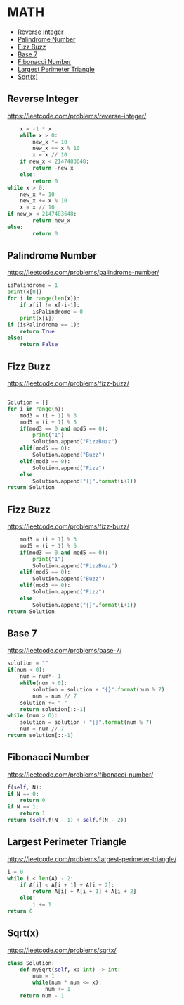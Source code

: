 # MATH

+ [Reverse Integer](#reverse-integer)
+ [Palindrome Number](#palindrome-number)
+ [Fizz Buzz](#fizz-buzz)
+ [Base 7](#base-7)
+ [Fibonacci Number](#fibonacci-number)
+ [Largest Perimeter Triangle](#largest-perimeter-triangle)
+ [Sqrt(x)](#sqrtx)
<!---->
## Reverse Integer

https://leetcode.com/problems/reverse-integer/

```python
    x = -1 * x
    while x > 0:
        new_x *= 10
        new_x += x % 10
        x = x // 10
    if new_x < 2147483648:
        return -new_x
    else:
        return 0
while x > 0:
    new_x *= 10
    new_x += x % 10
    x = x // 10
if new_x < 2147483648:
        return new_x
else:
        return 0

```

## Palindrome Number

https://leetcode.com/problems/palindrome-number/

```python
isPalindrome = 1
print(x[0])
for i in range(len(x)):
    if x[i] != x[-i-1]:
        isPalindrome = 0
    print(x[i])
if (isPalindrome == 1):
    return True
else:
    return False

```

## Fizz Buzz

https://leetcode.com/problems/fizz-buzz/

```python

Solution = []
for i in range(n):
    mod3 = (i + 1) % 3
    mod5 = (i + 1) % 5
    if(mod3 == 0 and mod5 == 0):
        print("1")
        Solution.append("FizzBuzz")
    elif(mod5 == 0):
        Solution.append("Buzz")
    elif(mod3 == 0):
        Solution.append("Fizz")
    else:
        Solution.append("{}".format(i+1))
return Solution

```

## Fizz Buzz

https://leetcode.com/problems/fizz-buzz/

```python
    mod3 = (i + 1) % 3
    mod5 = (i + 1) % 5
    if(mod3 == 0 and mod5 == 0):
        print("1")
        Solution.append("FizzBuzz")
    elif(mod5 == 0):
        Solution.append("Buzz")
    elif(mod3 == 0):
        Solution.append("Fizz")
    else:
        Solution.append("{}".format(i+1))
return Solution

```

## Base 7

https://leetcode.com/problems/base-7/

```python
solution = ""
if(num < 0):
    num = num*- 1
    while(num > 0):
        solution = solution + "{}".format(num % 7)
        num = num // 7
    solution += "-"
    return solution[::-1]
while (num > 0):
    solution = solution + "{}".format(num % 7)
    num = num // 7
return solution[::-1]

```

## Fibonacci Number

https://leetcode.com/problems/fibonacci-number/

```python
f(self, N):
if N == 0:
    return 0
if N == 1:
    return 1
return (self.f(N - 1) + self.f(N - 2))

```

## Largest Perimeter Triangle

https://leetcode.com/problems/largest-perimeter-triangle/

```python
i = 0
while i < len(A) - 2:
    if A[i] < A[i + 1] + A[i + 2]:
        return A[i] + A[i + 1] + A[i + 2]
    else:
        i += 1
return 0

```

## Sqrt(x)

https://leetcode.com/problems/sqrtx/

```python
class Solution:
    def mySqrt(self, x: int) -> int:
        num = 1
        while(num * num <= x):
            num += 1
    return num - 1

```

